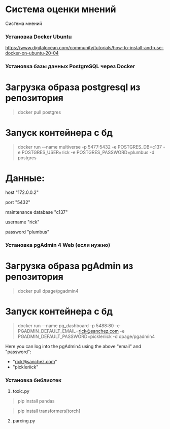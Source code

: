 # Система оценки мнений
Система мнений

### Установка Docker Ubuntu
https://www.digitalocean.com/community/tutorials/how-to-install-and-use-docker-on-ubuntu-20-04

### Установка базы данных PostgreSQL через Docker

# Загрузка образа postgresql из репозитория 
> docker pull postgres

# Запуск контейнера с бд
> docker run --name multiverse -p 5477:5432 -e POSTGRES_DB=c137 -e POSTGRES_USER=rick -e POSTGRES_PASSWORD=plumbus -d postgres

# Данные:
host "172.0.0.2"

port "5432"

maintenance database "c137"

username "rick"

password "plumbus"

### Установка pgAdmin 4 Web (если нужно)
# Загрузка образа pgAdmin из репозитория 
> docker pull dpage/pgadmin4


# Запуск контейнера с бд
> docker run --name pg_dashboard -p 5488:80 -e PGADMIN_DEFAULT_EMAIL=rick@sanchez.com -e PGADMIN_DEFAULT_PASSWORD=pickleriick -d dpage/pgadmin4

Here you can log into the pgAdmin4 using the above "email" and "password":
- "rick@sanchez.com"
- "pickleriick"


### Установка библиотек

1. toxic.py

> pip install pandas 

> pip install transformers[torch]

2. parcing.py

